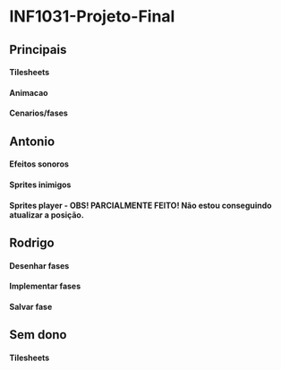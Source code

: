 # INF1031-Projeto-Final

## Principais
#### Tilesheets
#### Animacao
#### Cenarios/fases


## Antonio
#### Efeitos sonoros
#### Sprites inimigos
#### Sprites player - OBS! PARCIALMENTE FEITO! Não estou conseguindo atualizar a posição.


## Rodrigo
#### Desenhar fases
#### Implementar fases
#### Salvar fase


## Sem dono
#### Tilesheets
